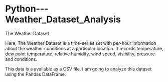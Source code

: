 # Python---Weather_Dataset_Analysis
The Weather Dataset

Here, The Weather Dataset is a time-series set with per-hour information about the weather conditions at a particular location. It records temperature, dew point temperature, relative humidity, wind speed, visibility, pressure and conditions.

This data is a available as a CSV file. I am going to analyze this dataset using the Pandas DataFrame.

